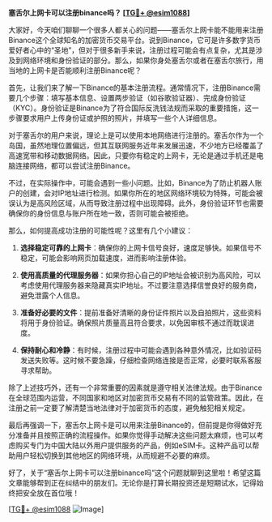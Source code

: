 **塞舌尔上网卡可以注册binance吗？ [[TG💪+ @esim1088](https://t.me/s/esim1088)]**

大家好，今天咱们聊聊一个很多人都关心的问题——塞舌尔上网卡能不能用来注册Binance这个全球知名的加密货币交易平台。说到Binance，它可是许多数字货币爱好者心中的“圣地”，但对于很多新手来说，注册过程可能会有点复杂，尤其是涉及到网络环境和身份验证的部分。那么，如果你身处塞舌尔或者在塞舌尔旅行，用当地的上网卡是否能顺利注册Binance呢？

首先，让我们来了解一下Binance的基本注册流程。通常情况下，注册Binance需要几个步骤：填写基本信息、设置两步验证（如谷歌验证器）、完成身份验证（KYC）。身份验证是Binance为了符合国际反洗钱法规而采取的重要措施，这一步骤要求用户上传身份证或护照的照片，并填写一些个人详细信息。

对于塞舌尔的用户来说，理论上是可以使用本地网络进行注册的。塞舌尔作为一个岛国，虽然地理位置偏远，但其互联网服务近年来发展迅速，不少地方已经覆盖了高速宽带和移动数据网络。因此，只要你有稳定的上网卡，无论是通过手机还是电脑连接网络，都可以尝试注册Binance。

不过，在实际操作中，可能会遇到一些小问题。比如，Binance为了防止机器人账户的创建，会对IP地址进行检测。如果你所在的地区网络环境较为特殊，可能会被误认为是高风险区域，从而导致注册过程中出现障碍。此外，身份验证环节也需要确保你的身份信息与账户所在地一致，否则可能会被拒绝。

那么，如何提高成功注册的可能性呢？这里有几个小建议：

1. **选择稳定可靠的上网卡**：确保你的上网卡信号良好，速度足够快。如果信号不稳定，可能会影响网页加载速度，进而影响注册体验。
   
2. **使用高质量的代理服务器**：如果你担心自己的IP地址会被识别为高风险，可以考虑使用代理服务器来隐藏真实IP地址。不过要注意选择信誉良好的服务商，避免泄露个人信息。

3. **准备好必要的文件**：提前准备好清晰的身份证件照片以及自拍照片，这些资料将用于身份验证。确保照片质量高且符合要求，以免因审核不通过而耽误进度。

4. **保持耐心和冷静**：有时候，注册过程中可能会遇到各种意外情况，比如验证码发送失败等。这时候不要急躁，仔细检查网络连接是否正常，必要时联系客服寻求帮助。

除了上述技巧外，还有一个非常重要的因素就是遵守相关法律法规。由于Binance在全球范围内运营，不同国家和地区对加密货币交易有不同的监管政策。因此，在注册之前一定要了解清楚当地法律对于加密货币的态度，避免触犯相关规定。

最后再强调一下，塞舌尔上网卡是可以用来注册Binance的，但前提是你得做好充分准备并且按照正确的流程操作。如果你觉得手动解决这些问题太麻烦，也可以考虑购买专门为中国大陆以外用户提供服务的产品，例如eSIM卡。这种产品可以帮助用户轻松切换到其他地区的网络环境，从而规避不必要的麻烦。

好了，关于“塞舌尔上网卡可以注册binance吗”这个问题就聊到这里啦！希望这篇文章能够帮到正在纠结中的朋友们。无论你是打算长期投资还是短期试水，记得始终把安全放在首位哦！

[[TG💪+ @esim1088](https://t.me/s/esim1088) ![Image](https://i.postimg.cc/4NQfJmqS/Snipaste-2025-05-13-00-14-12.png)]